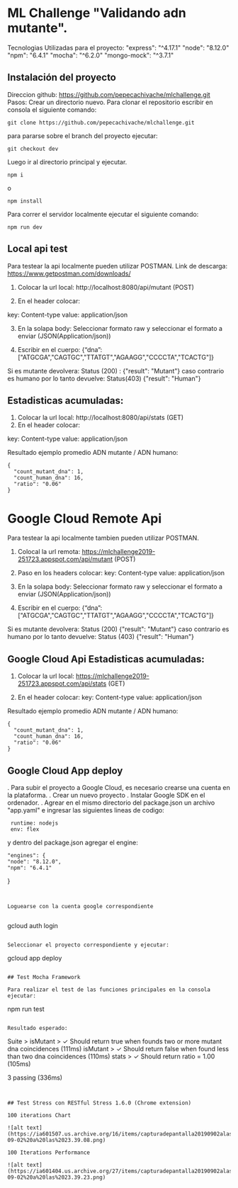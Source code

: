 # ML Challenge "Validando adn mutante".

Tecnologias Utilizadas para el proyecto:
 "express": "^4.17.1"
 "node": "8.12.0"
 "npm": "6.4.1"
 "mocha": "^6.2.0"
 "mongo-mock": "^3.7.1"
 
 ## Instalación del proyecto
 Direccion github: https://github.com/pepecachivache/mlchallenge.git
 Pasos:
 Crear un directorio nuevo.
 Para clonar el repositorio escribir en consola el siguiente comando:
 ```
 git clone https://github.com/pepecachivache/mlchallenge.git
 ```
 para pararse sobre el branch del proyecto ejecutar:
  ```
  git checkout dev
   ```
 Luego ir al directorio principal y ejecutar.
 
 ```
 npm i
 ```
 o
 ```
 npm install
 ```
 Para correr el servidor localmente ejecutar el siguiente comando:
 ```
 npm run dev
 ```
 ## Local api test
 
 Para testear la api localmente pueden utilizar POSTMAN.
 Link de descarga: https://www.getpostman.com/downloads/
 
 1. Colocar la url local: http://localhost:8080/api/mutant (POST) 
 
 2. En el header colocar:
 
 key: Content-type  value: application/json
 
 3. En la solapa body:
 Seleccionar formato raw y seleccionar el formato a enviar (JSON(Application/json))
 
 4. Escribir en el cuerpo:
 {“dna”:["ATGCGA","CAGTGC","TTATGT","AGAAGG","CCCCTA","TCACTG"]}
 
 Si es mutante devolvera: Status (200) : {"result": "Mutant"} caso contrario es humano por lo tanto devuelve: Status(403)
 {"result": "Human"}
 
 ## Estadisticas acumuladas:
 
 1. Colocar la url local: http://localhost:8080/api/stats (GET)
 2. En el header colocar:
 
 key: Content-type  value: application/json
 
 Resultado ejemplo promedio ADN mutante / ADN humano:
  ```
 {
    "count_mutant_dna": 1,
    "count_human_dna": 16,
    "ratio": "0.06"
}

 ```
 
 # Google Cloud Remote Api
 
 Para testear la api localmente tambien pueden utilizar POSTMAN.
 
  1. Colocal la url remota: https://mlchallenge2019-251723.appspot.com/api/mutant (POST)
 
  2. Paso en los headers colocar:
 key: Content-type  value: application/json
 
 3. En la solapa body:
 Seleccionar formato raw y seleccionar el formato a enviar (JSON(Application/json))
 
 4. Escribir en el cuerpo:
 {“dna”:["ATGCGA","CAGTGC","TTATGT","AGAAGG","CCCCTA","TCACTG"]}
 
 Si es mutante devolvera: Status (200) {"result": "Mutant"} caso contrario es humano por lo tanto devuelve: Status (403)
 {"result": "Human"}
 
 
  ## Google Cloud Api Estadisticas acumuladas:
 
 1. Colocar la url local: https://mlchallenge2019-251723.appspot.com/api/stats (GET)
 
 2. En el header colocar:
 key: Content-type  value: application/json
 
 Resultado ejemplo promedio ADN mutante / ADN humano:
  ```
 {
    "count_mutant_dna": 1,
    "count_human_dna": 16,
    "ratio": "0.06"
}

 ```

## Google Cloud App deploy

. Para subir el proyecto a Google Cloud, es necesario crearse una cuenta en la plataforma.
. Crear un nuevo proyecto
. Instalar Google SDK en el ordenador.
. Agrear en el mismo directorio del package.json un archivo "app.yaml" e ingresar las siguientes lineas de codigo:

```
 runtime: nodejs
 env: flex
```

  y dentro del package.json agregar el engine:
  

    "engines": {
    "node": "8.12.0",
    "npm": "6.4.1"
  }
  ```

     
Loguearse con la cuenta google correspondiente


 ```
gcloud auth login
 ```
      
Seleccionar el proyecto correspondiente y ejecutar:

```
gcloud app deploy
```

## Test Mocha Framework

Para realizar el test de las funciones principales en la consola ejecutar:

 ```
npm run test
 ```

Resultado esperado:

 ```
 
  Suite >
    isMutant >
      ✓ Should return true when founds two or more mutant dna coincidences (111ms)
      isMutant >
        ✓ Should return false when found less than two dna coincidences (110ms)
    stats >
      ✓ Should return ratio = 1.00 (105ms)


  3 passing (336ms)

 ```
 
 
 ## Test Stress con RESTful Stress 1.6.0 (Chrome extension)
 
 100 iterations Chart
 
 ![alt text](https://ia601507.us.archive.org/16/items/capturadepantalla20190902alas23.39.23/Captura%20de%20pantalla%202019-09-02%20a%20las%2023.39.08.png)
 
100 Iterations Performance

 ![alt text](https://ia601404.us.archive.org/27/items/capturadepantalla20190902alas23.39.23_201909/Captura%20de%20pantalla%202019-09-02%20a%20las%2023.39.23.png)
              
      
  
 

 
 
 
 
